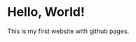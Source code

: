 <!doctype html>
<html lang="en">
<head>
   <meta charset="utf=8">
   <meta name="viewport"content="width=device-width,initial-scale=1.0">
   <title> My website </title>
   <style>
      body {font-family;arial,sans-serif;text-align:center,margin-top:100px;}
   </style>
</head>
<body>
   <h1>Hello, World!</h1>
   <p> This is my first website with github pages.</p>
</body>
</html>
